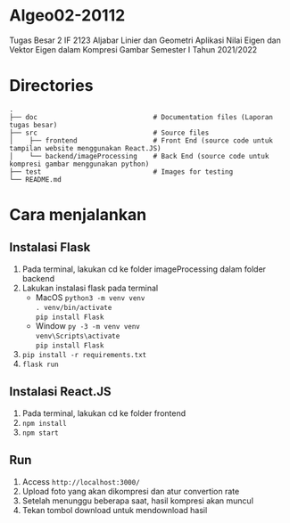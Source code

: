 # Algeo02-20112
Tugas Besar 2 IF 2123 Aljabar Linier dan Geometri Aplikasi Nilai Eigen dan Vektor Eigen dalam Kompresi Gambar  Semester I Tahun 2021/2022

# Directories

    .
    ├── doc                             # Documentation files (Laporan tugas besar)
    ├── src                             # Source files
    │    ├── frontend                   # Front End (source code untuk tampilan website menggunakan React.JS)
    │    └── backend/imageProcessing    # Back End (source code untuk kompresi gambar menggunakan python)
    ├── test                            # Images for testing
    └── README.md

# Cara menjalankan

## Instalasi Flask
1. Pada terminal, lakukan cd ke folder imageProcessing dalam folder backend
2. Lakukan instalasi flask pada terminal
    - MacOS
        ```python3 -m venv venv```<br />
        ```. venv/bin/activate```<br />
        ```pip install Flask```<br />
    - Window
        ```py -3 -m venv venv```<br />
        ```venv\Scripts\activate```<br />
        ```pip install Flask```<br />
3. `pip install -r requirements.txt`
4. `flask run`

## Instalasi React.JS
1. Pada terminal, lakukan cd ke folder frontend
2. ```npm install```
3. ```npm start```

## Run
1. Access ```http://localhost:3000/```
2. Upload foto yang akan dikompresi dan atur convertion rate
3. Setelah menunggu beberapa saat, hasil kompresi akan muncul
4. Tekan tombol download untuk mendownload hasil
